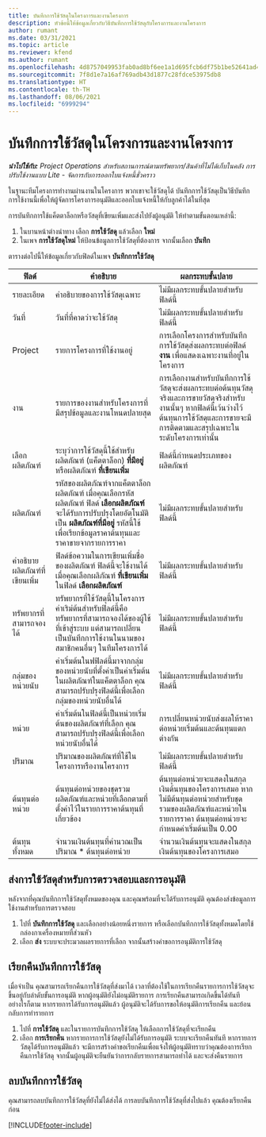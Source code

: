 ```yaml
---
title: บันทึกการใช้วัสดุในโครงการและงานโครงการ
description: หัวข้อนี้ให้ข้อมูลเกี่ยวกับวิธีบันทึกการใช้วัสดุกับโครงการและงานโครงการ
author: rumant
ms.date: 03/31/2021
ms.topic: article
ms.reviewer: kfend
ms.author: rumant
ms.openlocfilehash: 4d8757049953fab0ad8bf6ee1a1d695fcb6df75b1be52641ad4af3b3137d7a0a
ms.sourcegitcommit: 7f8d1e7a16af769adb43d1877c28fdce53975db8
ms.translationtype: HT
ms.contentlocale: th-TH
ms.lasthandoff: 08/06/2021
ms.locfileid: "6999294"
---
```

# <a name="record-material-usage-on-projects-and-project-tasks"></a>บันทึกการใช้วัสดุในโครงการและงานโครงการ

_**นำไปใช้กับ:** Project Operations สำหรับสถานการณ์ตามทรัพยากร/สินค้าที่ไม่ได้เก็บในคลัง การปรับใช้งานแบบ Lite - จัดการกับการออกใบแจ้งหนี้ชั่วคราว_

ในฐานะทีมโครงการทำงานผ่านงานในโครงการ พวกเขาจะใช้วัสดุได้ บันทึกการใช้วัสดุเป็นวิธีบันทึกการใช้งานนี้เพื่อให้ผู้จัดการโครงการอนุมัติและออกใบแจ้งหนี้ให้กับลูกค้าได้ในที่สุด 

การบันทึกการใช้แค็ตตาล็อกหรือวัสดุที่เขียนเพิ่มและส่งไปยังผู้อนุมัติ ให้ทำตามขั้นตอนเหล่านี้: 

1. ในบานหน้าต่างนำทาง เลือก **การใช้วัสดุ** แล้วเลือก **ใหม่**
2. ในเพจ **การใช้วัสดุใหม่** ให้ป้อนข้อมูลการใช้วัสดุที่ต้องการ จากนั้นเลือก **บันทึก**

ตารางต่อไปนี้ให้ข้อมูลเกี่ยวกับฟิลด์ในเพจ **บันทึกการใช้วัสดุ** 

| **ฟิลด์** | **คำอธิบาย** | **ผลกระทบขั้นปลาย** |
| --- | --- | --- |
| รายละเอียด | คำอธิบายของการใช้วัสดุเฉพาะ | ไม่มีผลกระทบขั้นปลายสำหรับฟิลด์นี้ |
| วันที่ | วันที่ที่คาดว่าจะใช้วัสดุ | ไม่มีผลกระทบขั้นปลายสำหรับฟิลด์นี้ |
| Project | รายการโครงการที่ใช้งานอยู่ | การเลือกโครงการสำหรับบันทึกการใช้วัสดุส่งผลกระทบต่อฟิลด์ **งาน** เพื่อแสดงเฉพาะงานที่อยู่ในโครงการ |
| งาน | รายการของงานสำหรับโครงการที่มีสรุปข้อมูลและงานโหนดปลายสุด | การเลือกงานสำหรับบันทึกการใช้วัสดุจะส่งผลกระทบต่อต้นทุนวัสดุจริงและการขายวัสดุจริงสำหรับงานนั้นๆ หากฟิลด์นี้เว้นว่างไว้ ต้นทุนการใช้วัสดุและการขายจะมีการติดตามและสรุปเฉพาะในระดับโครงการเท่านั้น |
| เลือกผลิตภัณฑ์ | ระบุว่าการใช้วัสดุนี้ใช้สำหรับผลิตภัณฑ์ (แค็ตตาล็อก) **ที่มีอยู่** หรือผลิตภัณฑ์ **ที่เขียนเพิ่ม** | ฟิลด์นี้กำหนดประเภทของผลิตภัณฑ์ |
| ผลิตภัณฑ์ | รหัสของผลิตภัณฑ์จากแค็ตตาล็อกผลิตภัณฑ์ เมื่อคุณเลือกรหัสผลิตภัณฑ์ ฟิลด์ **เลือกผลิตภัณฑ์** จะได้รับการปรับปรุงโดยอัตโนมัติเป็น **ผลิตภัณฑ์ที่มีอยู่** รหัสนี้ใช้เพื่อเรียกข้อมูลราคาต้นทุนและราคาขายจากรายการราคา | ไม่มีผลกระทบขั้นปลายสำหรับฟิลด์นี้ |
| คำอธิบายผลิตภัณฑ์ที่เขียนเพิ่ม | ฟิลด์ข้อความในการเขียนเพิ่มชื่อของผลิตภัณฑ์ ฟิลด์นี้จะใช้งานได้เมื่อคุณเลือกผลิภัณฑ์ **ที่เขียนเพิ่ม** ในฟิลด์ **เลือกผลิตภัณฑ์**| ไม่มีผลกระทบขั้นปลายสำหรับฟิลด์นี้ |
| ทรัพยากรที่สามารถจองได้| ทรัพยากรที่ใช้วัสดุนี้ในโครงการ ค่าเริม่ต้นสำหรับฟิลด์นี้คือทรัพยากรที่สามารถจองได้ของผู้ใช้ที่เข้าสู่ระบบ แต่สามารถเปลี่ยนเป็นบันทึกการใช้งานในนามของสมาชิกคนอื่นๆ ในทีมโครงการได้ | ไม่มีผลกระทบขั้นปลายสำหรับฟิลด์นี้ |
| กลุ่มของหน่วยนับ | ค่าเริ่มต้นในฟฟิลด์นี้มาจากกลุ่มของหน่วยนับที่ตั้งค่าเป็นค่าเริ่มต้นในผลิตภัณฑ์ในแค็ตตาล็อก คุณสามารถปรับปรุงฟิลด์นี้เพื่อเลือกกลุ่มของหน่วยนับอื่นได้ | ไม่มีผลกระทบขั้นปลายสำหรับฟิลด์นี้ |
| หน่วย | ค่าเริ่มต้นในฟิลด์นี้เป็นหน่วยเริ่มต้นของผลิตภัณฑ์ที่เลือก คุณสามารถปรับปรุงฟิลด์นี้เพื่อเลือกหน่วยนับอื่นได้ | การเปลี่ยนหน่วยนับส่งผลให้ราคาต่อหน่วยเริ่มต้นและต้นทุนแตกต่างกัน |
| ปริมาณ | ปริมาณของผลิตภัณฑ์ที่ใช้ในโครงการหรืองานโครงการ | ไม่มีผลกระทบขั้นปลายสำหรับฟิลด์นี้ |
| ต้นทุนต่อหน่วย | ต้นทุนต่อหน่วยของชุดรวมผลิตภัณฑ์และหน่วยที่เลือกตามที่ตั้งค่าไว้ในรายการราคาต้นทุนที่เกี่ยวข้อง | ต้นทุนต่อหน่วยจะแสดงในสกุลเงินต้นทุนของโครงการเสมอ หากไม่มีต้นทุนต่อหน่วยสำหรับชุดรวมของผลิตภัณฑ์และหน่วยในรายการราคา ต้นทุนต่อหน่วยจะกำหนดค่าเริ่มต้นเป็น 0.00 |
| ต้นทุนทั้งหมด | จำนวนเงินต้นทุนที่คำนวณเป็นปริมาณ \* ต้นทุนต่อหน่วย| จำนวนเงินต้นทุนจะแสดงในสกุลเงินต้นทุนของโครงการเสมอ |


## <a name="submit-material-usage-for-review-and-approval"></a>ส่งการใช้วัสดุสำหรับการตรวจสอบและการอนุมัติ 
หลังจากที่คุณบันทึกการใช้วัสดุทั้งหมดของคุณ และคุณพร้อมที่จะได้รับการอนุมัติ คุณต้องส่งข้อมูลการใช้งานสำหรับการตรวจสอบ

1. ไปที่ **บันทึกการใช้วัสดุ** และเลือกอย่างน้อยหนึ่งรายการ หรือเลือกบันทึกการใช้วัสดุทั้งหมดโดยใช้กล่องกาเครื่องหมายที่ส่วนหัว
2. เลือก **ส่ง** ระบบจะประมวลผลรายการที่เลือก จากนั้นสร้างคำขอการอนุมัติการใช้วัสดุ

## <a name="recall-a-material-usage-log"></a>เรียกคืนบันทึกการใช้วัสดุ

เมื่อจำเป็น คุณสามารถเรียกคืนการใช้วัสดุที่ส่งมาได้ เวลาที่ต้องใช้ในการเรียกคืนรายการการใช้วัสดุจะขึ้นอยู่กับลำดับขั้นการอนุมัติ  หากผู้อนุมัติยังไม่อนุมัติรายการ การเรียกคืนสามารถเกิดขึ้นได้ทันที อย่างไรก็ตาม หากรายการได้รับการอนุมัติแล้ว ผู้อนุมัติจะได้รับการขอให้อนุมัติการเรียกคืน และย้อนกลับการทำรายการ

1. ไปที่ **การใช้วัสดุ** และในรายการบันทึกการใช้วัสดุ ให้เลือกการใช้วัสดุที่จะเรียกคืน
2. เลือก **การเรียกคืน** หากรายการการใช้วัสดุยังไม่ได้รับการอนุมัติ ระบบจะเรียกคืนทันที หากรายการวัสดุได้รับการอนุมัติแล้ว จะมีการสร้างคำขอเรียกคืนเพื่อแจ้งให้ผู้อนุมัติทราบว่าคุณต้องการเรียกคืนการใช้วัสดุ จากนั้นผู้อนุมัติจะยืนยันว่าการกลับรายการสามารถทำได้ และจะส่งคืนรายการ

## <a name="delete-a-material-usage-log"></a>ลบบันทึกการใช้วัสดุ

คุณสามารถลบบันทึกการใช้วัสดุที่ยังไม่ได้ส่งได้ การลบบันทึกการใช้วัสดุที่ส่งไปแล้ว คุณต้องเรียกคืนก่อน



[!INCLUDE[footer-include](../includes/footer-banner.md)]
